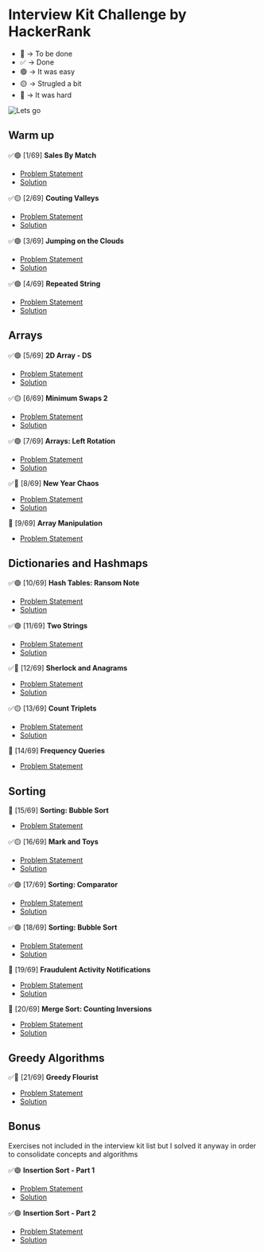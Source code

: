 # Interview Kit Challenge by HackerRank

- 🚧 -> To be done
- ✅ -> Done
- 🟢 -> It was easy
- 🟡 -> Strugled a bit
- 🔴 -> It was hard

![Lets go](https://media.giphy.com/media/VT6eildjKdVWU/giphy.gif)

## Warm up

✅🟢 [1/69] **Sales By Match**

- [Problem Statement](https://www.hackerrank.com/challenges/sock-merchant/problem?isFullScreen=true&h_l=interview&playlist_slugs%5B%5D=interview-preparation-kit&playlist_slugs%5B%5D=warmup)
- [Solution](https://github.com/ericabertan/interview-kit/blob/main/warm-up/sales_by_match.py)

✅🟡 [2/69] **Couting Valleys**

- [Problem Statement](https://www.hackerrank.com/challenges/counting-valleys/problem?isFullScreen=true&h_l=interview&playlist_slugs%5B%5D=interview-preparation-kit&playlist_slugs%5B%5D=warmup)
- [Solution](https://github.com/ericabertan/interview-kit/blob/main/warm-up/couting_valleys.py)

✅🟢 [3/69] **Jumping on the Clouds**

- [Problem Statement](https://www.hackerrank.com/challenges/jumping-on-the-clouds/problem?isFullScreen=true&h_l=interview&playlist_slugs%5B%5D=interview-preparation-kit&playlist_slugs%5B%5D=warmup)
- [Solution](https://github.com/ericabertan/interview-kit/blob/main/warm-up/jumping_on_the_clouds.py)

✅🟢 [4/69] **Repeated String**

- [Problem Statement](https://www.hackerrank.com/challenges/repeated-string/problem?isFullScreen=true&h_l=interview&playlist_slugs%5B%5D=interview-preparation-kit&playlist_slugs%5B%5D=warmup)
- [Solution](https://github.com/ericabertan/interview-kit/blob/main/warm-up/repeated_string.py)

## Arrays

✅🟢 [5/69] **2D Array - DS**

- [Problem Statement](https://www.hackerrank.com/challenges/2d-array/problem?isFullScreen=true&h_l=interview&playlist_slugs%5B%5D=interview-preparation-kit&playlist_slugs%5B%5D=arrays)
- [Solution](https://github.com/ericabertan/interview-kit/blob/main/arrays/2d_arrays_ds.py)

✅🟡 [6/69] **Minimum Swaps 2**

- [Problem Statement](https://www.hackerrank.com/challenges/minimum-swaps-2/problem?isFullScreen=true&h_l=interview&playlist_slugs%5B%5D=interview-preparation-kit&playlist_slugs%5B%5D=arrays)
- [Solution](https://github.com/ericabertan/interview-kit/blob/main/arrays/minimum_swaps_2.py)

✅🟢 [7/69] **Arrays: Left Rotation**

- [Problem Statement](https://www.hackerrank.com/challenges/ctci-array-left-rotation/problem?isFullScreen=true&h_l=interview&playlist_slugs%5B%5D=interview-preparation-kit&playlist_slugs%5B%5D=arrays)
- [Solution](https://github.com/ericabertan/interview-kit/blob/main/arrays/arrays_left_rotation.py)

✅🔴 [8/69] **New Year Chaos**

- [Problem Statement](https://www.hackerrank.com/challenges/new-year-chaos/problem?isFullScreen=true&h_l=interview&playlist_slugs%5B%5D=interview-preparation-kit&playlist_slugs%5B%5D=arrays)
- [Solution](https://github.com/ericabertan/interview-kit/blob/main/arrays/new-year-chaos.py)

🚧 [9/69] **Array Manipulation**

- [Problem Statement](https://www.hackerrank.com/challenges/crush/problem?isFullScreen=true&h_l=interview&playlist_slugs%5B%5D=interview-preparation-kit&playlist_slugs%5B%5D=arrays)

## Dictionaries and Hashmaps

✅🟢 [10/69] **Hash Tables: Ransom Note**

- [Problem Statement](https://www.hackerrank.com/challenges/ctci-ransom-note/problem?isFullScreen=true&h_l=interview&playlist_slugs%5B%5D=interview-preparation-kit&playlist_slugs%5B%5D=dictionaries-hashmaps)
- [Solution](https://github.com/ericabertan/interview-kit/blob/main/dictionaries-and-hashmaps/hash-tables-ransom-note.py)

✅🟢 [11/69] **Two Strings**

- [Problem Statement](https://www.hackerrank.com/challenges/two-strings/problem?isFullScreen=true&h_l=interview&playlist_slugs%5B%5D=interview-preparation-kit&playlist_slugs%5B%5D=dictionaries-hashmaps)
- [Solution](https://github.com/ericabertan/interview-kit/blob/main/dictionaries-and-hashmaps/two_strings.py)

✅🔴 [12/69] **Sherlock and Anagrams**

- [Problem Statement](https://www.hackerrank.com/challenges/sherlock-and-anagrams/problem?isFullScreen=true&h_l=interview&playlist_slugs%5B%5D=interview-preparation-kit&playlist_slugs%5B%5D=dictionaries-hashmaps)
- [Solution](https://github.com/ericabertan/interview-kit/blob/main/dictionaries-and-hashmaps/sherlock_and_anagrams.py)

✅🟡 [13/69] **Count Triplets**

- [Problem Statement](https://www.hackerrank.com/challenges/count-triplets-1/problem)
- [Solution](https://github.com/ericabertan/interview-kit/blob/main/dictionaries-and-hashmaps/count-triplets.py)

🚧 [14/69] **Frequency Queries**

- [Problem Statement](https://www.hackerrank.com/challenges/frequency-queries/problem?isFullScreen=true&h_l=interview&playlist_slugs%5B%5D=interview-preparation-kit&playlist_slugs%5B%5D=dictionaries-hashmaps)

## Sorting

🚧 [15/69] **Sorting: Bubble Sort**

- [Problem Statement](https://www.hackerrank.com/challenges/ctci-bubble-sort/problem?isFullScreen=true&h_l=interview&playlist_slugs%5B%5D=interview-preparation-kit&playlist_slugs%5B%5D=sorting)

✅🟡 [16/69] **Mark and Toys**

- [Problem Statement](https://www.hackerrank.com/challenges/mark-and-toys/problem)
- [Solution](https://github.com/ericabertan/interview-kit/blob/main/sorting/mark_and_toys.py)

✅🟢 [17/69] **Sorting: Comparator**

- [Problem Statement](https://www.hackerrank.com/challenges/ctci-comparator-sorting/problem)
- [Solution](https://github.com/ericabertan/interview-kit/blob/main/sorting/sorting_comparator.py)

✅🟢 [18/69] **Sorting: Bubble Sort**

- [Problem Statement](https://www.hackerrank.com/challenges/ctci-bubble-sort/problem)
- [Solution](https://github.com/ericabertan/interview-kit/blob/main/sorting/sorting_bubble_sort.py)

🚧 [19/69] **Fraudulent Activity Notifications**

- [Problem Statement](https://www.hackerrank.com/challenges/fraudulent-activity-notifications)
- [Solution](www.google.com)

🚧 [20/69] **Merge Sort: Counting Inversions**

- [Problem Statement](https://www.hackerrank.com/challenges/ctci-merge-sort/problem)
- [Solution](www.google.com)

## Greedy Algorithms

✅🔴 [21/69] **Greedy Flourist**

- [Problem Statement](https://www.hackerrank.com/challenges/greedy-florist/problem)
- [Solution](https://github.com/ericabertan/interview-kit/blob/main/greedy-algorithms/greedy_flourist.py)

## Bonus

Exercises not included in the interview kit list but I solved it anyway in order to consolidate concepts and algorithms

✅🟢 **Insertion Sort - Part 1**

- [Problem Statement](https://www.hackerrank.com/challenges/insertionsort1/problem)
- [Solution](https://github.com/ericabertan/interview-kit/blob/main/bonus/insertion_sort_part_1.py)

✅🟢 **Insertion Sort - Part 2**

- [Problem Statement](https://www.hackerrank.com/challenges/insertionsort2/problem)
- [Solution](https://github.com/ericabertan/interview-kit/blob/main/bonus/insertion_sort_part_2.py)
